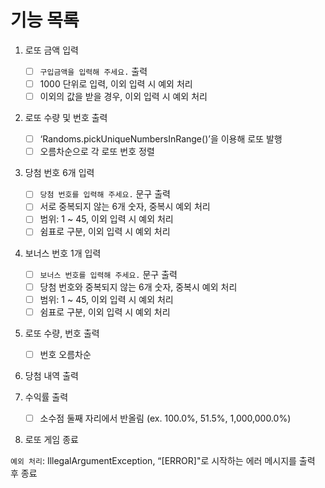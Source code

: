 # 기능 목록
1. 로또 금액 입력
   - [ ] `구입금액을 입력해 주세요.` 출력   
   - [ ] 1000 단위로 입력, 이외 입력 시 예외 처리   
   - [ ] 이외의 값을 받을 경우, 이외 입력 시 예외 처리

2. 로또 수량 및 번호 출력 
   - [ ] ‘Randoms.pickUniqueNumbersInRange()’을 이용해 로또 발행
   - [ ] 오름차순으로 각 로또 번호 정렬   

3. 당첨 번호 6개 입력
   - [ ] `당첨 번호를 입력해 주세요.` 문구 출력
   - [ ] 서로 중복되지 않는 6개 숫자, 중복시 예외 처리
   - [ ] 범위: 1 ~ 45, 이외 입력 시 예외 처리
   - [ ] 쉼표로 구분, 이외 입력 시 예외 처리   

4. 보너스 번호 1개 입력
   - [ ] `보너스 번호를 입력해 주세요.` 문구 출력
   - [ ] 당첨 번호와 중복되지 않는 6개 숫자, 중복시 예외 처리
   - [ ] 범위: 1 ~ 45, 이외 입력 시 예외 처리
   - [ ] 쉼표로 구분, 이외 입력 시 예외 처리   

5. 로또 수량, 번호 출력
   - [ ] 번호 오름차순   

6. 당첨 내역 출력   

7. 수익률 출력
   - [ ] 소수점 둘째 자리에서 반올림 (ex. 100.0%, 51.5%, 1,000,000.0%)   

8. 로또 게임 종료   
   

`예외 처리`: IllegalArgumentException, “[ERROR]"로 시작하는 에러 메시지를 출력 후 종료
